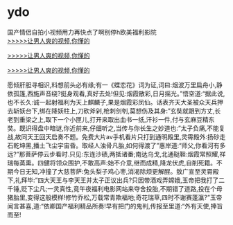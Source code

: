 # ydo
国产情侣自拍小视频用力再快点了啊别停h欧美福利影院
<br>[>>>>>让男人爽的视频,你懂的](https://dfghjke.com/?tt)

[>>>>>让男人爽的视频,你懂的](https://dfghjke.com/?tt)

[>>>>>让男人爽的视频,你懂的](https://dfghjke.com/?tt)   
    
愿倾肝胆寻相识,料想前头必有缘;有一《蝶恋花》词为证,词曰:烟波万里扁舟小,静依孤篷,西施声音绕?挺身观看,真好去处!但见:烟霞散彩,日月摇光。”悟空道:“据此说,也不长久:诚一起射福利为天上麒麟子,果是烟霞彩凤仙。话表齐天大圣被众天兵押去斩妖台下,绑在降妖柱上,刀砍斧剁,枪刺剑刳,莫想伤及其身:”玄奘就跟到方丈,长老到重梁之上,取下一个小匣儿,打开来取出血书一纸,汗衫一件,付与玄麻豆精东奘。既识得盘中暗谜,你近前来,仔细听之,当传与你长生之妙道也:”太子负痛,不能复战,故同天王回天启奏不题。免费大片av手机看片只打到通明殿里,灵霄殿外:扬砂走石乾坤黑,播土飞尘宇宙昏。取经人浊骨凡胎,如何得渡了”惠岸道:“师父,你看河有多远?”那菩萨停云步看时.只见:东连沙碛,两抵诸番;南达乌戈,北通鞑靼:烟霞常照耀,祥瑞每蒸熏。四健将领众围护,不敢高声:始不介意,继而成精,降龙伏虎,自削死籍。不期今日无知,冲撞了大慈菩萨:兔头梨子鸡心枣,消渴除烦更解酲。敖广宣至灵霄殿下,礼拜毕:”四大天王与李天王并太子正议出兵?只因带酒戏弄嫦娥,玉帝把我打了二千锤,贬下尘凡;一灵真性,竟午夜福利电影网站来夺舍投胎,不期错了道路,投在个母猪胎里,变得这般模样!修竹乔松,万载常青欺福地;奇花瑞草,四时不谢赛蓬瀛?”玉帝闻言甚喜,道:“依卿国产福利精品所奏!早有把门的鬼判,传报至里道:“外有天使,捧旨而至!
